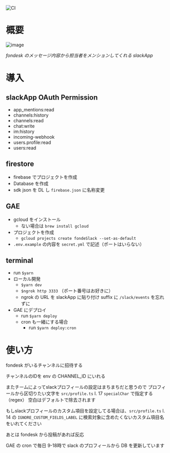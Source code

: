 ![CI](https://github.com/75asa/fondeSlack/workflows/CI/badge.svg)

# 概要

![image](https://user-images.githubusercontent.com/35181442/90799992-fb391d80-e34e-11ea-85ee-f43068fee300.png)


_fondesk のメッセージ内容から担当者をメンションしてくれる slackApp_

# 導入

## slackApp OAuth Permission

- app_mentions:read
- channels:history
- channels:read
- chat:write
- im:history
- incoming-webhook
- users.profile:read
- users:read

## firestore

- firebase でプロジェクトを作成
- Database を作成
- sdk json を DL し `firebase.json` に名称変更

## GAE

- gcloud をインストール
  - ない場合は `brew install gcloud`
- プロジェクトを作成
  - `gcloud projects create fondeSlack --set-as-default`
- `.env.example` の内容を `secret.yml`  で記述（ポートはいらない）

## terminal

- run `$yarn`
- ローカル開発
  - `$yarn dev`
  - `$ngrok http 3333` （ポート番号はお好きに）
  - ngrok の URL を slackApp に貼り付け suffix に `/slack/events` を忘れずに
- GAE にデプロイ
  - run `$yarn deploy`
  - cron も一緒にする場合
    - run `$yarn deploy:cron`

# 使い方

fondesk がいるチャンネルに招待する

チャンネルのIDを env の CHANNEL_ID にいれる

またチームによってslackプロフィールの設定はまちまちだと思うので
プロフィールから区切りたい文字を `src/profile.ts` l. 17 `specialChar` で指定する（regex）
空白はデフォルトで除去されます

もしslackプロフィールのカスタム項目を設定してる場合は、`src/profile.ts` l. 14 の `IGNORE_CUSTOM_FIELDS_LABEL` に検索対象に含めたくないカスタム項目名をいれてください

あとは fondesk から投稿があれば反応

<!-- 会社のルールとしては `/ || ／` で区切って、各フィールドはスペース入れてます
 -->
GAE の cron で毎日 9-18時で slack のプロフィールから DB を更新しています

